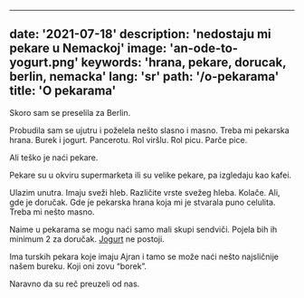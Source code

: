 ---
date: '2021-07-18'
description: 'nedostaju mi pekare u Nemackoj'
image: 'an-ode-to-yogurt.png'
keywords: 'hrana, pekare, dorucak, berlin, nemacka'
lang: 'sr'
path: '/o-pekarama'
title: 'O pekarama'
------
Skoro sam se preselila za Berlin.

Probudila sam se ujutru i poželela nešto slasno i masno. Treba mi pekarska hrana. Burek i jogurt. Pancerotu. Rol viršlu. Rol picu. Parče pice.

Ali teško je naći pekare.

Pekare su u okviru supermarketa ili su velike pekare, pa izgledaju kao kafei.

Ulazim unutra. Imaju sveži hleb. Različite vrste svežeg hleba. Kolače. Ali, gde je doručak. Gde je pekarska hrana koja mi je stvarala puno celulita. Treba mi nešto masno.

Naime u pekarama se mogu naći samo mali skupi sendviči. Pojela bih ih minimum 2 za doručak. <a href="https://www.balkanbread.com/oda-jogurtu" rel="noopener noreferrer" target="_blank">Jogurt</a> ne postoji.

Ima turskih pekara koje imaju Ajran i tamo se može naći nešto najsličnije našem bureku. Koji oni zovu “borek”.

Naravno da su reč preuzeli od nas.
